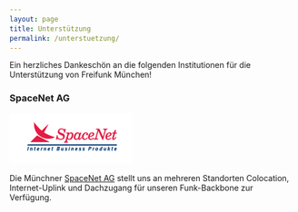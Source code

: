 ```yaml
---
layout: page
title: Unterstützung
permalink: /unterstuetzung/
---
```


Ein herzliches Dankeschön an die folgenden Institutionen für die Unterstützung
von Freifunk München!

### SpaceNet AG

![spacenet](/assets/unterstuetzung/logo_spacenet.png)

Die Münchner [SpaceNet AG][spacenet] stellt uns an mehreren Standorten
Colocation, Internet-Uplink und Dachzugang für unseren Funk-Backbone
zur Verfügung.

[spacenet]: https://www.space.net/
[kontakt]: /kontakt/
